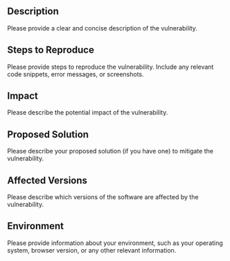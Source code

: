 ## Description
Please provide a clear and concise description of the vulnerability.

## Steps to Reproduce
Please provide steps to reproduce the vulnerability. Include any relevant code snippets, error messages, or screenshots.

## Impact
Please describe the potential impact of the vulnerability.

## Proposed Solution
Please describe your proposed solution (if you have one) to mitigate the vulnerability.

## Affected Versions
Please describe which versions of the software are affected by the vulnerability.

## Environment
Please provide information about your environment, such as your operating system, browser version, or any other relevant information.

